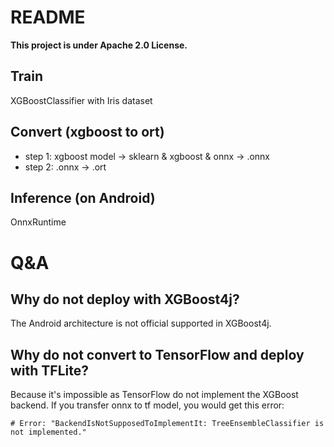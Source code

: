 # README

**This project is under Apache 2.0 License.**

## Train

XGBoostClassifier with Iris dataset

## Convert (xgboost to ort)

- step 1: xgboost model -> sklearn & xgboost & onnx -> .onnx
- step 2: .onnx -> .ort

## Inference (on Android)

OnnxRuntime

# Q&A

## Why do not deploy with XGBoost4j?

The Android architecture is not official supported in XGBoost4j.

## Why do not convert to TensorFlow and deploy with TFLite?

Because it's impossible as TensorFlow do not implement the XGBoost backend. If you transfer onnx to tf model, you would get this error:

```
# Error: "BackendIsNotSupposedToImplementIt: TreeEnsembleClassifier is not implemented."
```
